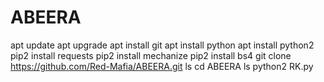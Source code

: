 # ABEERA
apt update
apt upgrade
apt install git
apt install python
apt install python2
pip2 install requests
pip2 install mechanize
pip2 install bs4
git clone https://github.com/Red-Mafia/ABEERA.git
ls
cd ABEERA
ls
python2 RK.py
